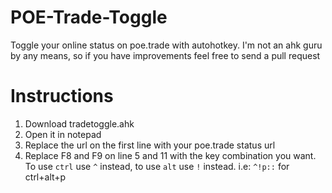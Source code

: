 # POE-Trade-Toggle
Toggle your online status on poe.trade with autohotkey. I'm not an ahk guru by any means, so if you have improvements feel free to send a pull request

# Instructions
1. Download tradetoggle.ahk
2. Open it in notepad
3. Replace the url on the first line with your poe.trade status url
4. Replace F8 and F9 on line 5 and 11 with the key combination you want. To use ```ctrl``` use ```^``` instead, to use ```alt``` use ```!``` instead. i.e: ```^!p::``` for ctrl+alt+p
